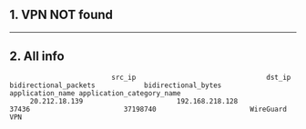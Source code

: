 ## 1. VPN NOT found
---
## 2. All info
                             src_ip                                dst_ip       bidirectional_packets            bidirectional_bytes                application_name application_category_name
         20.212.18.139                       192.168.218.128                       37436                       37198740                       WireGuard                       VPN             